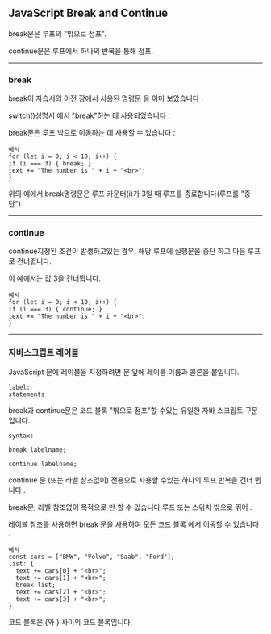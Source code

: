 ## JavaScript Break and Continue

break문은 루프의 "밖으로 점프".

continue문은 루프에서 하나의 반복을 통해 점프.

---

### break

break이 자습서의 이전 장에서 사용된 명령문 을 이미 보았습니다 .

switch()성명서 에서 "break"하는 데 사용되었습니다 .

break문은 루프 밖으로 이동하는 데 사용할 수 있습니다 :

    예시
    for (let i = 0; i < 10; i++) {
    if (i === 3) { break; }
    text += "The number is " + i + "<br>";
    }

위의 예에서 break명령문은 루프 카운터(i)가 3일 때 루프를 종료합니다(루프를 "중단").

---

### continue

continue지정된 조건이 발생하고있는 경우, 해당 루프에 실행문을 중단 하고 다음 루프로 건너뜁니다.

이 예에서는 값 3을 건너뜁니다.

    예시
    for (let i = 0; i < 10; i++) {
    if (i === 3) { continue; }
    text += "The number is " + i + "<br>";
    }

---

### 자바스크립트 레이블

JavaScript 문에 레이블을 지정하려면 문 앞에 레이블 이름과 콜론을 붙입니다.

    label:
    statements

break과 continue문은 코드 블록 "밖으로 점프"할 수있는 유일한 자바 스크립트 구문입니다.

    syntax:

    break labelname;

    continue labelname;

continue 문 (또는 라벨 참조없이) 전용으로 사용할 수있는 하나의 루프 반복을 건너 뜁니다 .

break문, 라벨 참조없이 목적으로 만 할 수 있습니다 루프 또는 스위치 밖으로 뛰어 .

레이블 참조를 사용하면 break 문을 사용하여 모든 코드 블록 에서 이동할 수 있습니다 .

    예시
    const cars = ["BMW", "Volvo", "Saab", "Ford"];
    list: {
      text += cars[0] + "<br>";
      text += cars[1] + "<br>";
      break list;
      text += cars[2] + "<br>";
      text += cars[3] + "<br>";
    }

코드 블록은 {와 } 사이의 코드 블록입니다.
